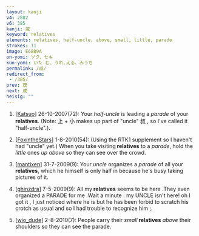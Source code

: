 ```yaml
---
layout: kanji
v4: 2882
v6: 385
kanji: 戚
keyword: relatives
elements: relatives, half-uncle, above, small, little, parade
strokes: 11
image: E6889A
on-yomi: ソク、セキ
kun-yomi: いた.む、うれ.える、みうち
permalink: /戚/
redirect_from:
 - /385/
prev: 茂
next: 成
heisig: ""
---
```


1) [<a href="http://kanji.koohii.com/profile/Katsuo">Katsuo</a>] 26-10-2007(72): Your <em>half-uncle</em> is leading a <em>parade</em> of your<strong> relatives</strong>. (Note: 上 + 小 makes up part of &quot;uncle&quot; 叔 , so I&#039;ve called it &quot;half-uncle&quot;.).

2) [<a href="http://kanji.koohii.com/profile/FoxintheStars">FoxintheStars</a>] 1-8-2010(54): (Using the RTK1 supplement so I haven&#039;t had &quot;uncle&quot; yet.) When you take visiting<strong> relatives</strong> to a <em>parade</em>, hold the <em>little</em> ones <em>up above</em> so they can see over the crowd.

3) [<a href="http://kanji.koohii.com/profile/mantixen">mantixen</a>] 31-7-2009(9): Your <em>uncle</em> organizes a <em>parade</em> of all your<strong> relatives</strong>, which he himself is only half in because he&#039;s busy taking pictures of it.

4) [<a href="http://kanji.koohii.com/profile/ghinzdra">ghinzdra</a>] 7-5-2009(9): All my<strong> relatives</strong> seems to be here .They even organized a PARADE for me .Wait a minute : my UNCLE isn&#039;t here! oh I got it , I just noticed where he is but he has been forbid to scratch his crotch as usual and so I had trouble to recognize him ;.

5) [<a href="http://kanji.koohii.com/profile/wio_dude">wio_dude</a>] 2-8-2010(7): People carry their <em>small</em><strong> relatives</strong> <em>above</em> their shoulders so they can see the parade.

